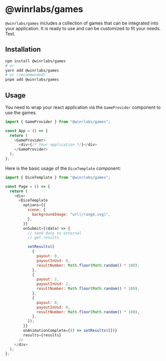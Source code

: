 # @winrlabs/games

`@winrlabs/games` includes a collection of games that can be integrated into your application. It is ready to use and can be customized to fit your needs. Test.

## Installation

```bash
npm install @winrlabs/games
# or
yarn add @winrlabs/games
# or (recommended)
pnpm add @winrlabs/games
```

## Usage

You need to wrap your react application via the `GameProvider` component to use the games.

```javascript
import { GameProvider } from "@winrlabs/games";

const App = () => {
  return (
    <GameProvider>
      <div>{/* Your application */}</div>
    </GameProvider>
  );
};
```

Here is the basic usage of the `DiceTemplate` component:

```javascript
import { DiceTemplate } from "@winrlabs/games";

const Page = () => {
  return (
    <div>
      <DiceTemplate
        options={{
          scene: {
            backgroundImage: "url(/range.svg)",
          },
        }}
        onSubmit={(data) => {
          // send data to external
          // get results

          setResults([
            {
              payout: 0,
              payoutInUsd: 0,
              resultNumber: Math.floor(Math.random() * 100),
            },
            {
              payout: 2,
              payoutInUsd: 2,
              resultNumber: Math.floor(Math.random() * 100),
            },
            {
              payout: 0,
              payoutInUsd: 0,
              resultNumber: Math.floor(Math.random() * 100),
            },
          ]);
        }}
        onAnimationComplete={() => setResults([])}
        results={results}
      />
    </div>
  );
};
```
